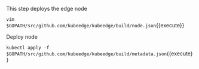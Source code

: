 This step deploys the edge node

`vim $GOPATH/src/github.com/kubeedge/kubeedge/build/node.json`{{execute}}

Deploy node

`kubectl apply -f $GOPATH/src/github.com/kubeedge/kubeedge/build/metadata.json`{{execute}}
